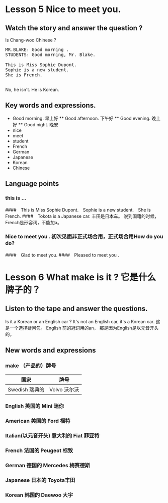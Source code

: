 # Lesson 5 Nice to meet you.
## Watch the story and answer the question ?
Is Chang-woo Chinese ?

<pre>
MR.BLAKE: Good morning .
STUDENTS: Good morning, Mr. Blake.

This is Miss Sophie Dupont.
Sophie is a new student.
She is French.

</pre>
No, he isn't. He is Korean.

## Key words and expressions.
* Good morning. 早上好
** Good afternoon. 下午好
** Good evening. 晚上好
** Good night. 晚安
* nice 
* meet 
* student 
* French
* German
* Japanese
* Korean 
* Chinese


## Language points
### this is ...
####　This is Miss Sophie Dupont.　Sophie is a new student.　She is French.
####　Tokota is a Japanese car. 丰田是日本车。
说到国籍的时候，French是形容词，不能加a。


### Nice to meet you . 初次见面非正式场合用，正式场合用How do you do?
####　Glad to meet you.
####　Pleased to meet you .



# Lesson 6 What make is it ? 它是什么 牌子的？

## Listen to the tape and answer the questions.
Is it a Korean or an English car ?
It's not an English car, it's a Korean car.
这是一个选择疑问句。
English 前的冠词用的an， 那是因为English是以元音开头的。

## New words and expressions
### make （产品的）牌号

国家 | 牌号
------|------
Swedish 瑞典的 | Volvo 沃尔沃
### English 英国的   Mini 迷你
### American 美国的 Ford 福特
### Italian(以元音开头) 意大利的 Fiat 菲亚特
### French 法国的 Peugeot 标致
### German 德国的 Mercedes 梅赛德斯
### Japanese 日本的 Toyota丰田
### Korean 韩国的 Daewoo 大宇
